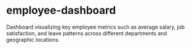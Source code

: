 # employee-dashboard
Dashboard visualizing key employee metrics such as average salary, job satisfaction, and leave patterns across different departments and geographic locations.
